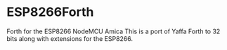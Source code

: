 # ESP8266Forth
Forth for the ESP8266 NodeMCU Amica
This is a port of Yaffa Forth to 32 bits along with extensions for the ESP8266. 

